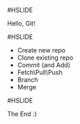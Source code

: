#HSLIDE

Hello, Git!

#HSLIDE

- Create new repo <!-- .element: class="fragment" -->
- Clone existing repo <!-- .element: class="fragment" -->
- Commit (and Add) <!-- .element: class="fragment" -->
- Fetch\Pull\Push <!-- .element: class="fragment" -->
- Branch <!-- .element: class="fragment" -->
- Merge <!-- .element: class="fragment" -->

#HSLIDE

The End :)